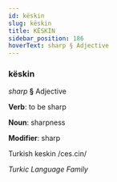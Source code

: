 ```yaml
---
id: këskin
slug: këskin
title: KËSKİN
sidebar_position: 186
hoverText: sharp § Adjective
---
```


### këskin

*sharp* **§** Adjective

**Verb**: to be sharp

**Noun**: sharpness

**Modifier**: sharp

Turkish keskin /ces.cin/

*Turkic Language Family*